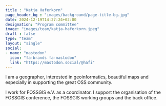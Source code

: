 ```yaml
---
title : "Katja Haferkorn"
page_header_bg : "images/background/page-title-bg.jpg"
date: 2024-12-19T14:27:24+02:00
designation: "Program committee"
image: "images/team/katja-haferkorn.jpeg"
draft : false
type: "team"
layout: "single"
social:
- name: "mastodon"
  icon: "fa-brands fa-mastodon"
  link: "https://mastodon.social/@hafi"
---
```


I am a geographer, interested in geoinformatics, beautiful maps and especially
in supporting the great OSS community.

I work for FOSSGIS e.V. as a coordinator. I support the organisation of the
FOSSGIS conference, the FOSSGIS working groups and the back office.
